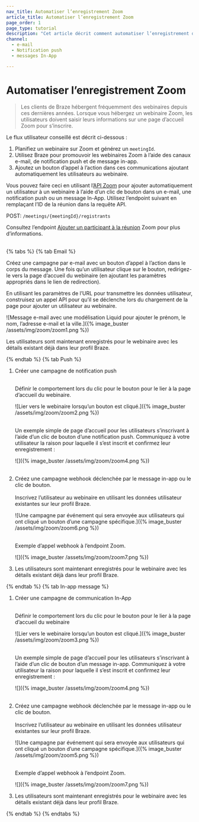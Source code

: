 ```yaml
---
nav_title: Automatiser l’enregistrement Zoom
article_title: Automatiser l’enregistrement Zoom
page_order: 1
page_type: tutorial
description: "Cet article décrit comment automatiser l’enregistrement de participants Zoom dans vous campagnes par e-mail, notification push ou message in-app."
channel: 
  - e-mail
  - Notification push
  - messages In-App

---
```


# Automatiser l’enregistrement Zoom

> Les clients de Braze hébergent fréquemment des webinaires depuis ces dernières années. Lorsque vous hébergez un webinaire Zoom, les utilisateurs doivent saisir leurs informations sur une page d’accueil Zoom pour s’inscrire. 

Le flux utilisateur conseillé est décrit ci-dessous :
1. Planifiez un webinaire sur Zoom et générez un `meetingId`.
2. Utilisez Braze pour promouvoir les webinaires Zoom à l’aide des canaux e-mail, de notification push et de message in-app. 
3. Ajoutez un bouton d’appel à l’action dans ces communications ajoutant automatiquement les utilisateurs au webinaire.

Vous pouvez faire ceci en utilisant l’[API Zoom](https://marketplace.zoom.us/docs/api-reference/zoom-api/methods/#operation/meetingRegistrantCreate) pour ajouter automatiquement un utilisateur à un webinaire à l’aide d’un clic de bouton dans un e-mail, une notification push ou un message In-App. Utilisez l’endpoint suivant en remplaçant l’ID de la réunion dans la requête API. 

POST: `/meetings/{meetingId}/registrants`

Consultez l’endpoint [Ajouter un participant à la réunion](https://marketplace.zoom.us/docs/api-reference/zoom-api/methods/#operation/meetingRegistrantCreate) Zoom pour plus d’informations.<br><br>

{% tabs %}
{% tab Email %}

Créez une campagne par e-mail avec un bouton d’appel à l’action dans le corps du message. Une fois qu’un utilisateur clique sur le bouton, redirigez-le vers la page d’accueil du webinaire (en ajoutant les paramètres appropriés dans le lien de redirection). 

En utilisant les paramètres de l’URL pour transmettre les données utilisateur, construisez un appel API pour qu’il se déclenche lors du chargement de la page pour ajouter un utilisateur au webinaire.

![Message e-mail avec une modélisation Liquid pour ajouter le prénom, le nom, l’adresse e-mail et la ville.]({% image_buster /assets/img/zoom/zoom1.png %})

Les utilisateurs sont maintenant enregistrés pour le webinaire avec les détails existant déjà dans leur profil Braze.

{% endtab %}
{% tab Push %}

1. Créer une campagne de notification push<br><br>

	Définir le comportement lors du clic pour le bouton pour le lier à la page d’accueil du webinaire.<br>

	![Lier vers le webinaire lorsqu’un bouton est cliqué.]({% image_buster /assets/img/zoom/zoom2.png %})<br><br>

	Un exemple simple de page d’accueil pour les utilisateurs s’inscrivant à l’aide d’un clic de bouton d’une notification push. Communiquez à votre utilisateur la raison pour laquelle il s’est inscrit et confirmez leur enregistrement :<br>

	![]({% image_buster /assets/img/zoom/zoom4.png %})<br><br>


2. Créez une campagne webhook déclenchée par le message in-app ou le clic de bouton.<br><br>
 	Inscrivez l’utilisateur au webinaire en utilisant les données utilisateur existantes sur leur profil Braze.<br>

	![Une campagne par événement qui sera envoyée aux utilisateurs qui ont cliqué un bouton d’une campagne spécifique.]({% image_buster /assets/img/zoom/zoom6.png %})<br><br>

	Exemple d’appel webhook à l’endpoint Zoom.<br>

	![]({% image_buster /assets/img/zoom/zoom7.png %})<br>

3. Les utilisateurs sont maintenant enregistrés pour le webinaire avec les détails existant déjà dans leur profil Braze.

{% endtab %}
{% tab In-app message %}

1. Créer une campagne de communication In-App<br><br>

	Définir le comportement lors du clic pour le bouton pour le lier à la page d’accueil du webinaire<br>

	![Lier vers le webinaire lorsqu’un bouton est cliqué.]({% image_buster /assets/img/zoom/zoom3.png %})<br><br>

	Un exemple simple de page d’accueil pour les utilisateurs s’inscrivant à l’aide d’un clic de bouton d’un message in-app. Communiquez à votre utilisateur la raison pour laquelle il s’est inscrit et confirmez leur enregistrement :<br>

	![]({% image_buster /assets/img/zoom/zoom4.png %})<br><br>

2. Créez une campagne webhook déclenchée par le message in-app ou le clic de bouton.<br><br>
	Inscrivez l’utilisateur au webinaire en utilisant les données utilisateur existantes sur leur profil Braze.<br>

	![Une campagne par événement qui sera envoyée aux utilisateurs qui ont cliqué un bouton d’une campagne spécifique.]({% image_buster /assets/img/zoom/zoom5.png %})<br><br>

	Exemple d’appel webhook à l’endpoint Zoom.<br>

	![]({% image_buster /assets/img/zoom/zoom7.png %})<br>

3. Les utilisateurs sont maintenant enregistrés pour le webinaire avec les détails existant déjà dans leur profil Braze.

{% endtab %}
{% endtabs %}
